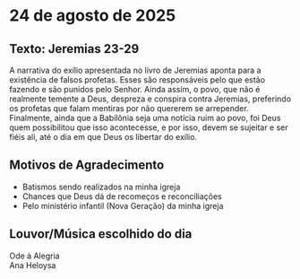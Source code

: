 # 24 de agosto de 2025

## Texto: Jeremias 23-29

A narrativa do exílio apresentada no livro de Jeremias aponta para a existência de falsos profetas. Esses são responsáveis pelo que estão fazendo e são punidos pelo Senhor. Ainda assim, o povo, que não é realmente temente a Deus, despreza e conspira contra Jeremias, preferindo os profetas que falam mentiras por não quererem se arrepender. Finalmente, ainda que a Babilônia seja uma notícia ruim ao povo, foi Deus quem possibilitou que isso acontecesse, e por isso, devem se sujeitar e ser fiéis ali, até o dia em que Deus os libertar do exílio.

## Motivos de Agradecimento

- Batismos sendo realizados na minha igreja
- Chances que Deus dá de recomeços e reconciliações
- Pelo ministério infantil (Nova Geração) da minha igreja

## Louvor/Música escolhido do dia

Ode à Alegria  
Ana Heloysa
